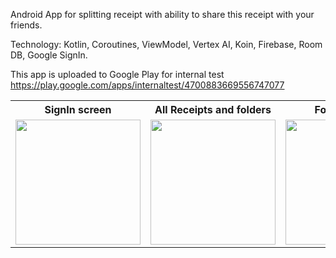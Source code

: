 Android App for splitting receipt with ability to share this receipt with your friends.

Technology: Kotlin, Coroutines, ViewModel, Vertex AI, Koin, Firebase, Room DB, Google SignIn.

This app is uploaded to Google Play for internal test https://play.google.com/apps/internaltest/4700883669556747077

<table>
  <tr>
    <th>SignIn screen</th>
    <th>All Receipts and folders</th>
    <th>Folder screen</th>
    <th>Split for all</th>
    <th>Split for one</th>
    <th>Edit screen</th>
  </tr>
  <tr>
    <td><img src="https://github.com/user-attachments/assets/06e424cc-6fd2-4cb0-ba9c-9bef587a38b3" width="200"/></td>
    <td><img src="https://github.com/user-attachments/assets/a4cf6392-17c3-4dd2-834a-7d445994b945" width="200"/></td>
    <td><img src="https://github.com/user-attachments/assets/38a5d557-5eea-4719-9e58-3321d4fccfa6" width="200"/></td>
    <td><img src="https://github.com/user-attachments/assets/a08e9d09-6bae-47e7-bf3d-f85f552d73cf" width="200"/></td>
    <td><img src="https://github.com/user-attachments/assets/a87a027b-f008-4594-9fe6-32c8858387f0" width="200"/></td>
    <td><img src="https://github.com/user-attachments/assets/e5854224-90c3-415f-b7ce-5d410d9195ba" width="200"/></td>
  </tr>

</table>
